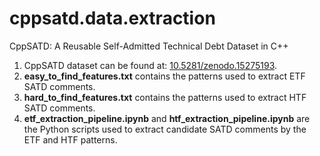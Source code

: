 # cppsatd.data.extraction

CppSATD: A Reusable Self-Admitted Technical Debt Dataset in C++

1. CppSATD dataset can be found at: [10.5281/zenodo.15275193](https://doi.org/10.5281/zenodo.15275193).
2. **easy_to_find_features.txt** contains the patterns used to extract ETF SATD comments.
3. **hard_to_find_features.txt** contains the patterns used to extract HTF SATD comments.
4. **etf_extraction_pipeline.ipynb** and **htf_extraction_pipeline.ipynb** are the Python scripts used to extract candidate SATD comments by the ETF and HTF patterns.
